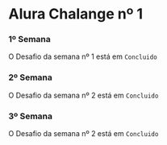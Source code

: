 # Alura Chalange nº 1

### 1º Semana

O Desafio da semana nº 1 está em `Concluido`

### 2º Semana

O Desafio da semana nº 2 está em `Concluido`

### 3º Semana

O Desafio da semana nº 2 está em `Concluido`
